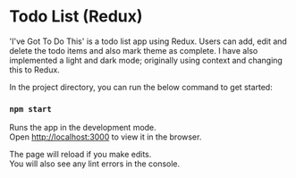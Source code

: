 # Todo List (Redux)

'I've Got To Do This' is a todo list app using Redux. Users can add, edit and delete the todo items and also mark theme as complete. I have also implemented a light and dark mode; originally using context and changing this to Redux.

In the project directory, you can run the below command to get started:

### `npm start`

Runs the app in the development mode.\
Open [http://localhost:3000](http://localhost:3000) to view it in the browser.

The page will reload if you make edits.\
You will also see any lint errors in the console.
